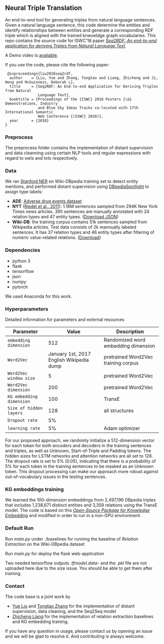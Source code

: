 ## Neural Triple Translation

An end-to-end tool for generating triples from natural language sentences. Given a natural language sentence, this code determine the entities and identify relationships between entities and generate a corresponding RDF triple which is aligned with the trained knwoeldge graph vocabularies. This repo contains the source code for ISWC'18 paper *[Seq2RDF: An end-to-end application for deriving Triples from Natural Language Text](https://arxiv.org/abs/1807.01763)*.

A Demo video is [available](https://youtu.be/ssiQEDF-HHE).

If you use the code, please cite the following paper:

```
 @inproceedings{liu2018seq2rdf,
  author    = {Liu, Yue and Zhang, Tongtao and Liang, Zhicheng and Ji, Heng and McGuinness, Deborah L},
  title     = {Seq2RDF: An End-to-end Application for Deriving Triples from Natural
               Language Text},
  booktitle = {Proceedings of the {ISWC} 2018 Posters {\&} Demonstrations, Industry
               and Blue Sky Ideas Tracks co-located with 17th International Semantic
               Web Conference {(ISWC} 2018)},
  year      = {2018}
}
```

### Preprocess

The preprocess folder contains the implementation of distant supervision and data cleanning using certain NLP tools and regular expressions with regard to owls and txts respectively.

### Data

We ran [Stanford NER](https://nlp.stanford.edu/software/CRF-NER.shtml) on Wiki-DBpedia training set to detect entity mentions, and performed distant supervision using [DBpediaSpotlight](https://github.com/dbpedia-spotlight/dbpedia-spotlight) to assign type labels:

   * **ADE**: [Adverse drug events dataset](https://sites.google.com/site/adecorpus/) 
   * **NYT** ([Riedel et al., 2011](https://pdfs.semanticscholar.org/db55/0f7af299157c67d7f1874bf784dca10ce4a9.pdf)): 1.18M sentences sampled from 294K New York Times news articles. 395 sentences are manually annotated with 24 relation types and 47 entity types. ([Download JSON](https://drive.google.com/drive/folders/0B--ZKWD8ahE4UktManVsY1REOUk?usp=sharing))
   * **Wiki-DB**: the training corpus contains 51k sentences sampled from Wikipedia articles. Test data consists of 2k mannually labeled sentences. It has 37 relation types and 46 entity types after filtering of numeric value-related relations. ([Download](https://drive.google.com/file/d/1XmtOarcCuMUGyIh851yFx5Nkp6iihdak/view?usp=sharing))

### Dependencies

* python 3
* flask
* tensorflow
* json
* numpy
* pytorch

We used Anaconda for this work.

### Hyperparameters

Detailed information for parameters and external resources

Parameter | Value | Description
--- | --- | ---
`embedding dimension` | 512 | Randomized word embedding dimension
`Word2Vec` | January 1st, 2017 English Wikipedia dump | pretrained Word2Vec training corpus
`Word2Vec window size` | 5 | pretrained Word2Vec 
`Word2Vec dimension` | 200 | pretrained Word2Vec
`KG embedding dimension` | 100 | TransE
`Size of hidden layers` | 128  | all structures
`Dropout rate` | 5%  | 
`learning rate` | 5%  | Adam optimizer

For our proposed approach, we randomly initialize a 512-dimension vector for each token for both encoders and decoders in the training sentences and triples, as well as Unknown, Start-of-Triple and Padding tokens. The hidden sizes for LSTM networks and attention networks are all set to 128. The dropout rate is set to 5% (0.05), indicating that there is a probability of 5% for each token in the training sentences to be masked as an Unknown token. This dropout processing can make our approach more robust against out-of-vocabulary issues in the testing sentences.


### KG embeddings training

We learned the 100-dimension embeddings from 2,497,196 DBpedia triples that includes 1,238,671 distinct entities and 3,359 relations using the TransE model. The code is based on this *[Open-Source Package for Knowledge Embedding](https://github.com/thunlp/OpenKE)* and modified in order to run in a non-GPU environment.

### Default Run

Run *main.py* under ./baselines for running the baseline of *Relation Extraction* on the Wiki-DBpedia dataset

Run *main.py* for deploy the flask web-application

Two needed tensorflow outputs *.tfmodel.data-* and the *.pkl* file are not uploaded here due to the size issue. You should be able to get them after training.

### Contact

The code base is a joint work by 
- [Yue Liu](https://github.com/YueLiu) and [Tongtao Zhang](https://github.com/charlesztt) for the implementation of distant supervision, data cleaning, and the Seq2Seq model
- [Zhicheng Liang](https://github.com/gychant) for the implementation of relation extraction baselines and KG embedding training. 

If you have any question in usage, please contact us by opening an issue and we will be glad to resolve it. And contributing is always welcome.

